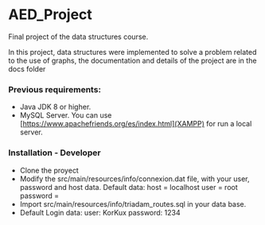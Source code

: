 # AED_Project
Final project of the data structures course.

In this project, data structures were implemented to solve a problem related to the use of 
graphs, the documentation and details of the project are in the docs folder

### Previous requirements:
* Java JDK 8 or higher.
* MySQL Server. You can use [https://www.apachefriends.org/es/index.html](XAMPP) for run a local server.

### Installation - Developer
* Clone the proyect
* Modify the src/main/resources/info/connexion.dat file, with your user, password and host data.
Default data:
host = localhost
user = root
password = 
* Import src/main/resources/info/triadam_routes.sql in your data base.
* Default Login data:
user: KorKux
password: 1234